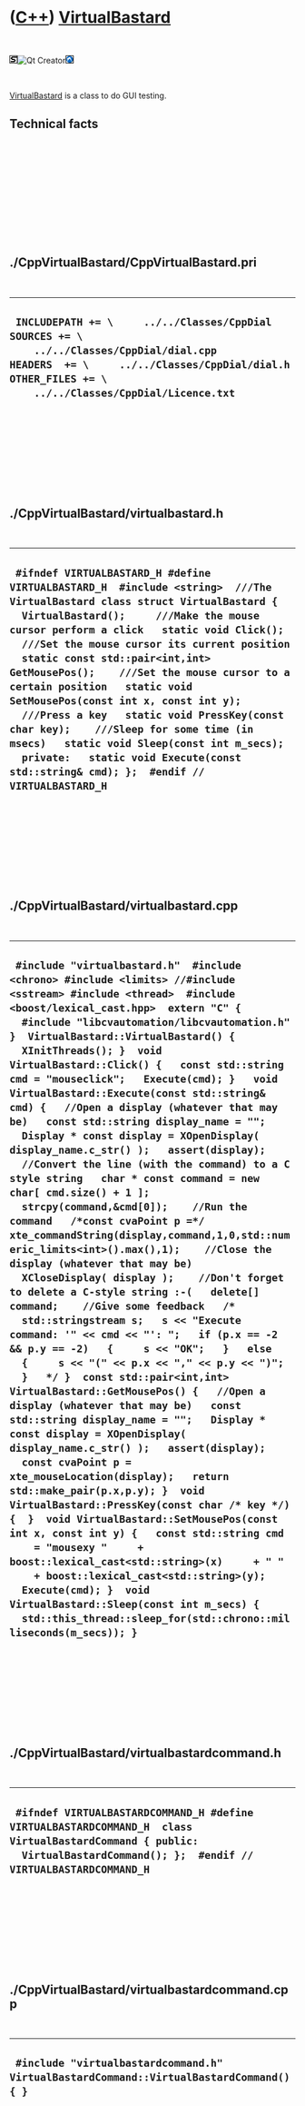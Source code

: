 
 

 

 

 

 

([C++](Cpp.md)) [VirtualBastard](CppVirtualBastard.md)
========================================================

 

![STL](PicStl.png)![Qt
Creator](PicQtCreator.png)![Lubuntu](PicLubuntu.png)

 

[VirtualBastard](CppVirtualBastard.md) is a class to do GUI testing.

Technical facts
---------------

 

 

 

 

 

 

./CppVirtualBastard/CppVirtualBastard.pri
-----------------------------------------

 

  --------------------------------------------------------------------------------------------------------------------------------------------------------------------------------------------------------
  ` INCLUDEPATH += \     ../../Classes/CppDial  SOURCES += \     ../../Classes/CppDial/dial.cpp  HEADERS  += \     ../../Classes/CppDial/dial.h  OTHER_FILES += \     ../../Classes/CppDial/Licence.txt`
  --------------------------------------------------------------------------------------------------------------------------------------------------------------------------------------------------------

 

 

 

 

 

./CppVirtualBastard/virtualbastard.h
------------------------------------

 

  -------------------------------------------------------------------------------------------------------------------------------------------------------------------------------------------------------------------------------------------------------------------------------------------------------------------------------------------------------------------------------------------------------------------------------------------------------------------------------------------------------------------------------------------------------------------------------------------------------------------------------------------------------------
  ` #ifndef VIRTUALBASTARD_H #define VIRTUALBASTARD_H  #include <string>  ///The VirtualBastard class struct VirtualBastard {   VirtualBastard();     ///Make the mouse cursor perform a click   static void Click();    ///Set the mouse cursor its current position   static const std::pair<int,int> GetMousePos();    ///Set the mouse cursor to a certain position   static void SetMousePos(const int x, const int y);    ///Press a key   static void PressKey(const char key);    ///Sleep for some time (in msecs)   static void Sleep(const int m_secs);    private:   static void Execute(const std::string& cmd); };  #endif // VIRTUALBASTARD_H`
  -------------------------------------------------------------------------------------------------------------------------------------------------------------------------------------------------------------------------------------------------------------------------------------------------------------------------------------------------------------------------------------------------------------------------------------------------------------------------------------------------------------------------------------------------------------------------------------------------------------------------------------------------------------

 

 

 

 

 

./CppVirtualBastard/virtualbastard.cpp
--------------------------------------

 

  ---------------------------------------------------------------------------------------------------------------------------------------------------------------------------------------------------------------------------------------------------------------------------------------------------------------------------------------------------------------------------------------------------------------------------------------------------------------------------------------------------------------------------------------------------------------------------------------------------------------------------------------------------------------------------------------------------------------------------------------------------------------------------------------------------------------------------------------------------------------------------------------------------------------------------------------------------------------------------------------------------------------------------------------------------------------------------------------------------------------------------------------------------------------------------------------------------------------------------------------------------------------------------------------------------------------------------------------------------------------------------------------------------------------------------------------------------------------------------------------------------------------------------------------------------------------------------------------------------------------------------------------------------------------------------------------------------------------------------------------------------------------------------------------------------------------------------------------------------------------------------------------------------------------------------------------------------------------------
  ` #include "virtualbastard.h"  #include <chrono> #include <limits> //#include <sstream> #include <thread>  #include <boost/lexical_cast.hpp>  extern "C" {   #include "libcvautomation/libcvautomation.h" }  VirtualBastard::VirtualBastard() {   XInitThreads(); }  void VirtualBastard::Click() {   const std::string cmd = "mouseclick";   Execute(cmd); }   void VirtualBastard::Execute(const std::string& cmd) {   //Open a display (whatever that may be)   const std::string display_name = "";   Display * const display = XOpenDisplay( display_name.c_str() );   assert(display);    //Convert the line (with the command) to a C style string   char * const command = new char[ cmd.size() + 1 ];   strcpy(command,&cmd[0]);    //Run the command   /*const cvaPoint p =*/ xte_commandString(display,command,1,0,std::numeric_limits<int>().max(),1);    //Close the display (whatever that may be)   XCloseDisplay( display );    //Don't forget to delete a C-style string :-(   delete[] command;    //Give some feedback   /*   std::stringstream s;   s << "Execute command: '" << cmd << "': ";   if (p.x == -2 && p.y == -2)   {     s << "OK";   }   else   {     s << "(" << p.x << "," << p.y << ")";   }   */ }  const std::pair<int,int> VirtualBastard::GetMousePos() {   //Open a display (whatever that may be)   const std::string display_name = "";   Display * const display = XOpenDisplay( display_name.c_str() );   assert(display);   const cvaPoint p = xte_mouseLocation(display);   return std::make_pair(p.x,p.y); }  void VirtualBastard::PressKey(const char /* key */) {  }  void VirtualBastard::SetMousePos(const int x, const int y) {   const std::string cmd     = "mousexy "     + boost::lexical_cast<std::string>(x)     + " "     + boost::lexical_cast<std::string>(y);   Execute(cmd); }  void VirtualBastard::Sleep(const int m_secs) {   std::this_thread::sleep_for(std::chrono::milliseconds(m_secs)); }`
  ---------------------------------------------------------------------------------------------------------------------------------------------------------------------------------------------------------------------------------------------------------------------------------------------------------------------------------------------------------------------------------------------------------------------------------------------------------------------------------------------------------------------------------------------------------------------------------------------------------------------------------------------------------------------------------------------------------------------------------------------------------------------------------------------------------------------------------------------------------------------------------------------------------------------------------------------------------------------------------------------------------------------------------------------------------------------------------------------------------------------------------------------------------------------------------------------------------------------------------------------------------------------------------------------------------------------------------------------------------------------------------------------------------------------------------------------------------------------------------------------------------------------------------------------------------------------------------------------------------------------------------------------------------------------------------------------------------------------------------------------------------------------------------------------------------------------------------------------------------------------------------------------------------------------------------------------------------------------

 

 

 

 

 

./CppVirtualBastard/virtualbastardcommand.h
-------------------------------------------

 

  ----------------------------------------------------------------------------------------------------------------------------------------------------------------------------
  ` #ifndef VIRTUALBASTARDCOMMAND_H #define VIRTUALBASTARDCOMMAND_H  class VirtualBastardCommand { public:   VirtualBastardCommand(); };  #endif // VIRTUALBASTARDCOMMAND_H`
  ----------------------------------------------------------------------------------------------------------------------------------------------------------------------------

 

 

 

 

 

./CppVirtualBastard/virtualbastardcommand.cpp
---------------------------------------------

 

  -------------------------------------------------------------------------------------------
  ` #include "virtualbastardcommand.h"  VirtualBastardCommand::VirtualBastardCommand() { }`
  -------------------------------------------------------------------------------------------

 

 

 

 

 

./CppVirtualBastard/virtualbastardcommandfactory.h
--------------------------------------------------

 

  ---------------------------------------------------------------------------------------------------------------------------------------------------------------------------------------------------------------
  ` #ifndef VIRTUALBASTARDCOMMANDFACTORY_H #define VIRTUALBASTARDCOMMANDFACTORY_H  class VirtualBastardCommandFactory { public:   VirtualBastardCommandFactory(); };  #endif // VIRTUALBASTARDCOMMANDFACTORY_H`
  ---------------------------------------------------------------------------------------------------------------------------------------------------------------------------------------------------------------

 

 

 

 

 

./CppVirtualBastard/virtualbastardcommandfactory.cpp
----------------------------------------------------

 

  ----------------------------------------------------------------------------------------------------------------
  ` #include "virtualbastardcommandfactory.h"  VirtualBastardCommandFactory::VirtualBastardCommandFactory() { }`
  ----------------------------------------------------------------------------------------------------------------

 

 

 

 

 

 



